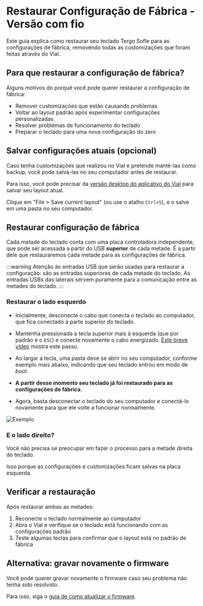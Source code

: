 # Restaurar Configuração de Fábrica - Versão com fio

Este guia explica como restaurar seu teclado Tergo Sofle para as configurações de fábrica, removendo todas as customizações que foram feitas através do Vial.

## Para que restaurar a configuração de fábrica?

Alguns motivos do porquê você pode querer restaurar a configuração de fábrica:

- Remover customizações que estão causando problemas
- Voltar ao layout padrão após experimentar configurações personalizadas
- Resolver problemas de funcionamento do teclado
- Preparar o teclado para uma nova configuração do zero

## Salvar configurações atuais (opcional)

Caso tenha customizações que realizou no Vial e pretende mantê-las como backup, você pode salvá-las no seu computador antes de restaurar.

Para isso, você pode precisar da [versão desktop do aplicativo do Vial](https://get.vial.today/download/) para salvar seu layout atual.

Clique em "File > Save current layout" (ou use o atalho `Ctrl+S`), e o salve em uma pasta no seu computador.

## Restaurar configuração de fábrica

Cada metade do teclado conta com uma placa controladora independente, que pode ser acessada a partir do USB **superior** de cada metade. É a partir dele que restauraremos cada metade para as configurações de fábrica.

:::warning
Atenção às entradas USB que serão usadas para restaurar a configuração: são as entradas superiores de cada metade do teclado.
As entradas USBs das laterais servem puramente para a comunicação entre as metades do teclado.
:::

### Restaurar o lado esquerdo

- Inicialmente, desconecte o cabo que conecta o teclado ao computador, que fica conectado à parte superior do teclado.

- Mantenha pressionada a tecla superior mais à esquerda (que por padrão é o `ESC`) e conecte novamente o cabo energizado. [Este breve vídeo](https://www.youtube.com/watch?v=cs2bDVUJNUQ) mostra este passo.

- Ao largar a tecla, uma pasta deve se abrir no seu computador, conforme exemplo mais abaixo, indicando que seu teclado entrou em modo de _boot_.

- **A partir desse momento seu teclado já foi restaurado para as configurações de fábrica**.

- Agora, basta desconectar o teclado do seu computador e conectá-lo novamente para que ele volte a funcionar normalmente.

<img src="/Tergo-Sofle-Documentation/img/exemplo_modo_boot.png" alt="Exemplo"  />

### E o lado direito?

Você não precisa se preocupar em fazer o processo para a metade direita do teclado.

Isso porque as configurações e customizações ficam salvas na placa esquerda.

## Verificar a restauração

Após restaurar ambas as metades:

1. Reconecte o teclado normalmente ao computador
2. Abra o Vial e verifique se o teclado está funcionando com as configurações padrão
3. Teste algumas teclas para confirmar que o layout está no padrão de fábrica

## Alternativa: gravar novamente o firmware

Você pode querer gravar novamente o firmware caso seu problema não tenha sido resolvido.

Para isso, siga o [guia de como atualizar o firmware](./COMO_ATUALIZAR_FIRMWARE.md).
